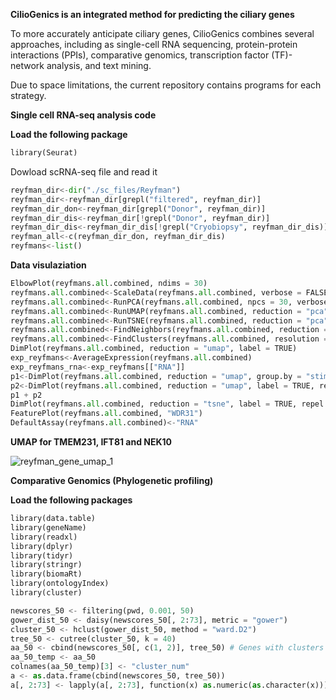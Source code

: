 **CilioGenics is an integrated method for predicting the ciliary genes**

To more accurately anticipate ciliary genes, CilioGenics combines several approaches, including as single-cell RNA sequencing, protein-protein interactions (PPIs), comparative genomics, transcription factor (TF)-network analysis, and text mining. 

Due to space limitations, the current repository contains programs for each strategy.


**Single cell RNA-seq analysis code**

**Load the following package**


``` Python
library(Seurat)
```

Dowload scRNA-seq file and read it 

``` Python
reyfman_dir<-dir("./sc_files/Reyfman")
reyfman_dir<-reyfman_dir[grepl("filtered", reyfman_dir)]
reyfman_dir_don<-reyfman_dir[grepl("Donor", reyfman_dir)]
reyfman_dir_dis<-reyfman_dir[!grepl("Donor", reyfman_dir)]
reyfman_dir_dis<-reyfman_dir_dis[!grepl("Cryobiopsy", reyfman_dir_dis)]
reyfman_all<-c(reyfman_dir_don, reyfman_dir_dis)
reyfmans<-list()
```

**Data visulaziation**
``` Python
ElbowPlot(reyfmans.all.combined, ndims = 30)
reyfmans.all.combined<-ScaleData(reyfmans.all.combined, verbose = FALSE)
reyfmans.all.combined<-RunPCA(reyfmans.all.combined, npcs = 30, verbose = FALSE)
reyfmans.all.combined<-RunUMAP(reyfmans.all.combined, reduction = "pca", dims = 1:18)
reyfmans.all.combined<-RunTSNE(reyfmans.all.combined, reduction = "pca", dims = 1:18)
reyfmans.all.combined<-FindNeighbors(reyfmans.all.combined, reduction = "pca", dims = 1:18)
reyfmans.all.combined<-FindClusters(reyfmans.all.combined, resolution = 0.1)
DimPlot(reyfmans.all.combined, reduction = "umap", label = TRUE)
exp_reyfmans<-AverageExpression(reyfmans.all.combined)
exp_reyfmans_rna<-exp_reyfmans[["RNA"]]
p1<-DimPlot(reyfmans.all.combined, reduction = "umap", group.by = "stim")
p2<-DimPlot(reyfmans.all.combined, reduction = "umap", label = TRUE, repel = TRUE)
p1 + p2
DimPlot(reyfmans.all.combined, reduction = "tsne", label = TRUE, repel = TRUE)
FeaturePlot(reyfmans.all.combined, "WDR31")
DefaultAssay(reyfmans.all.combined)<-"RNA"
```
**UMAP for TMEM231, IFT81 and NEK10**

![reyfman_gene_umap_1](https://user-images.githubusercontent.com/12661265/225610997-e5314613-d506-44d4-be1a-d8a4ef956902.png)


**Comparative Genomics (Phylogenetic profiling)**

**Load the following packages**

``` Python
library(data.table)
library(geneName)
library(readxl)
library(dplyr)
library(tidyr)
library(stringr)
library(biomaRt)
library(ontologyIndex)
library(cluster)

newscores_50 <- filtering(pwd, 0.001, 50)
gower_dist_50 <- daisy(newscores_50[, 2:73], metric = "gower")
cluster_50 <- hclust(gower_dist_50, method = "ward.D2")
tree_50 <- cutree(cluster_50, k = 40)
aa_50 <- cbind(newscores_50[, c(1, 2)], tree_50) # Genes with clusters
aa_50_temp <- aa_50
colnames(aa_50_temp)[3] <- "cluster_num"
a <- as.data.frame(cbind(newscores_50, tree_50))
a[, 2:73] <- lapply(a[, 2:73], function(x) as.numeric(as.character(x)))
```



